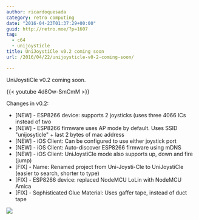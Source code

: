 ```yaml
---
author: ricardoquesada
category: retro computing
date: "2016-04-23T01:37:29+00:00"
guid: http://retro.moe/?p=1607
tag:
  - c64
  - unijoysticle
title: UniJoystiCle v0.2 coming soon
url: /2016/04/22/unijoysticle-v0-2-coming-soon/

---
```

UniJoystiCle v0.2 coming soon.

{{< youtube 4d8Ow-SmCmM >}}

Changes in v0.2:

- \[NEW\] - ESP8266 device: supports 2 joysticks (uses three 4066 ICs instead of two
- \[NEW\] - ESP8266 firmware uses AP mode by default. Uses SSID "unijosyticle" + last 2 bytes of mac address
- \[NEW\] - iOS Client: Can be configured to use either joystick port
- \[NEW\] - iOS Client: Auto-discover ESP8266 firmware using mDNS
- \[NEW\] - iOS Client: UniJoystiCle mode also supports up, down and fire (jump)
- \[FIX\] - Name: Renamed project from Uni-Joysti-Cle to UniJoystiCle (easier to search, shorter to type)
- \[FIX\] - ESP8266 device: replaced NodeMCU LoLin with NodeMCU Amica
- \[FIX\] - Sophisticated Glue Material: Uses gaffer tape, instead of duct tape

![](https://lh3.googleusercontent.com/-v5HpYE98e5Y/VxqZkRNg9tI/AAAAAAABd5U/VzwDJeceHdUFKQWCblmfzQr29Wk5HsYCACCo/s640/IMG_4191.jpg)
